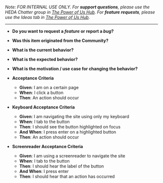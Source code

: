 *Note: FOR INTERNAL USE ONLY. For **support questions**, please use the HEDA Chatter group in [The Power of Us Hub](https://powerofus.force.com). For **feature requests**, please use the Ideas tab in [The Power of Us Hub](https://powerofus.force.com).*

--------

* **Do you want to request a *feature* or report a *bug*?**

* **Was this item originated from the Community?**

* **What is the current behavior?**

* **What is the expected behavior?**

* **What is the motivation / use case for changing the behavior?**

* **Acceptance Criteria**

  - **Given**: I am on a certain page
  - **When**: I click a button
  - **Then**: An action should occur

* **Keyboard Acceptance Criteria**

  - **Given**: I am navigating the site using only my keyboard
  - **When**: I tab to the button
  - **Then**: I should see the button highlighted on focus
  - **And When**: I press enter on a highlighted button
  - **Then**: An action should occur

* **Screenreader Acceptance Criteria**

  - **Given**: I am using a screenreader to navigate the site
  - **When**: I tab to the button
  - **Then**: I should hear the label of the button
  - **And When**: I press enter
  - **Then**: I should hear that an action has occurred
